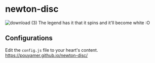 # newton-disc
![download (3)](https://user-images.githubusercontent.com/20505286/184678439-9b32f6f6-3db0-4ca1-b6cb-19cc0db234ad.png)
The legend has it that it spins and it'll become white :O
## Configurations
Edit the `config.js` file to your heart's content.
https://pouyamer.github.io/newton-disc/
